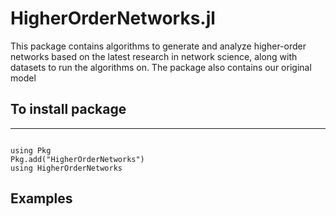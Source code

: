 # HigherOrderNetworks.jl

This package contains algorithms to generate and analyze higher-order networks based on the latest research in network science, along with datasets to run the algorithms on. The package also contains our original model

## To install package
---

```

using Pkg
Pkg.add("HigherOrderNetworks")
using HigherOrderNetworks
```

## Examples


